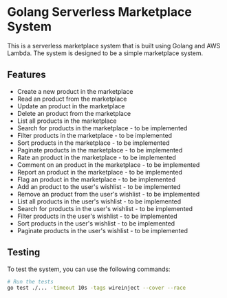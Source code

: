 # Golang Serverless Marketplace System

This is a serverless marketplace system that is built using Golang and AWS Lambda. The system is designed to be a simple marketplace system.

## Features

- Create a new product in the marketplace
- Read an product from the marketplace
- Update an product in the marketplace
- Delete an product from the marketplace
- List all products in the marketplace
- Search for products in the marketplace - to be implemented
- Filter products in the marketplace - to be implemented
- Sort products in the marketplace - to be implemented
- Paginate products in the marketplace - to be implemented
- Rate an product in the marketplace - to be implemented
- Comment on an product in the marketplace - to be implemented
- Report an product in the marketplace - to be implemented
- Flag an product in the marketplace - to be implemented
- Add an product to the user's wishlist - to be implemented
- Remove an product from the user's wishlist - to be implemented
- List all products in the user's wishlist - to be implemented
- Search for products in the user's wishlist - to be implemented
- Filter products in the user's wishlist - to be implemented
- Sort products in the user's wishlist - to be implemented
- Paginate products in the user's wishlist - to be implemented

## Testing

To test the system, you can use the following commands:

```bash
# Run the tests
go test ./... -timeout 10s -tags wireinject --cover --race
```
